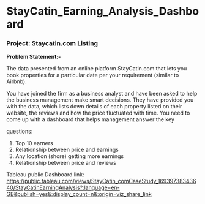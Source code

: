 # StayCatin_Earning_Analysis_Dashboard

### Project: Staycatin.com Listing

**Problem Statement:-**

The data presented from an online platform StayCatin.com that lets you book properties for a particular date per your requirement (similar to Airbnb).

You have joined the firm as a business analyst and have been asked to help the business management make smart decisions. They have provided you with the
data, which lists down details of each property listed on their website, the reviews and how the price fluctuated with time.
You need to come up with a dashboard that helps management answer the key

questions:
1. Top 10 earners
2. Relationship between price and earnings
3. Any location (shore) getting more earnings
4. Relationship between price and reviews

Tableau public Dashboard link: https://public.tableau.com/views/StayCatin_comCaseStudy_16939738343640/StayCatinEarningAnalysis?:language=en-GB&publish=yes&:display_count=n&:origin=viz_share_link
